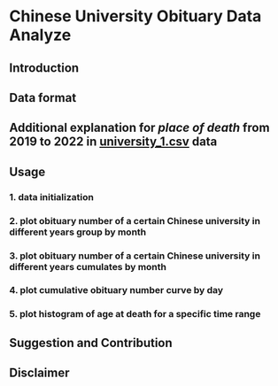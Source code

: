 # Chinese University Obituary Data Analyze

## Introduction


## Data format


## Additional explanation for _place of death_ from 2019 to 2022 in [university_1.csv](university_1.csv) data


## Usage
### 1. data initialization
### 2. plot obituary number of a certain Chinese university in different years group by month
### 3. plot obituary number of a certain Chinese university in different years cumulates by month
### 4. plot cumulative obituary number curve by day
### 5. plot histogram of age at death for a specific time range

## Suggestion and Contribution


## Disclaimer
